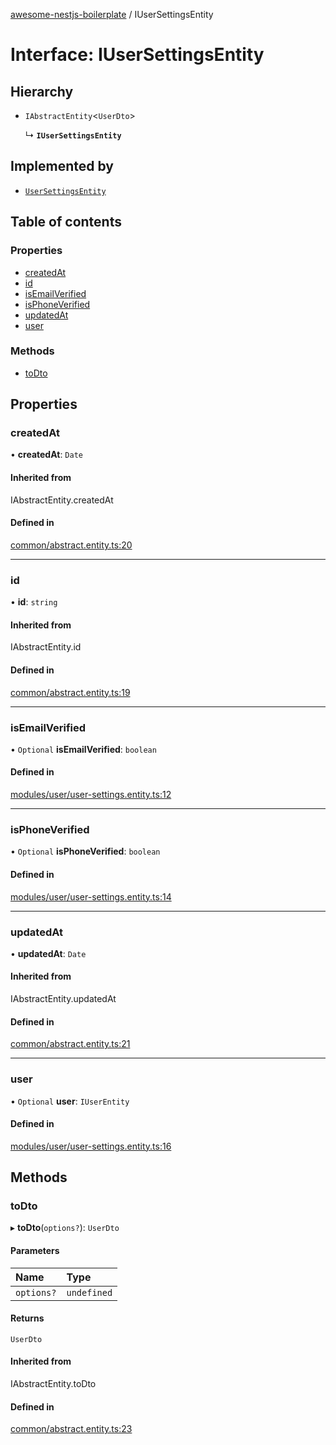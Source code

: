 [awesome-nestjs-boilerplate](../README.md) / IUserSettingsEntity

# Interface: IUserSettingsEntity

## Hierarchy

- `IAbstractEntity`<`UserDto`\>

  ↳ **`IUserSettingsEntity`**

## Implemented by

- [`UserSettingsEntity`](../classes/UserSettingsEntity.md)

## Table of contents

### Properties

- [createdAt](IUserSettingsEntity.md#createdat)
- [id](IUserSettingsEntity.md#id)
- [isEmailVerified](IUserSettingsEntity.md#isemailverified)
- [isPhoneVerified](IUserSettingsEntity.md#isphoneverified)
- [updatedAt](IUserSettingsEntity.md#updatedat)
- [user](IUserSettingsEntity.md#user)

### Methods

- [toDto](IUserSettingsEntity.md#todto)

## Properties

### createdAt

• **createdAt**: `Date`

#### Inherited from

IAbstractEntity.createdAt

#### Defined in

[common/abstract.entity.ts:20](https://github.com/klub-deepak/poc_doc_generation_3/blob/afd7f83/src/common/abstract.entity.ts#L20)

___

### id

• **id**: `string`

#### Inherited from

IAbstractEntity.id

#### Defined in

[common/abstract.entity.ts:19](https://github.com/klub-deepak/poc_doc_generation_3/blob/afd7f83/src/common/abstract.entity.ts#L19)

___

### isEmailVerified

• `Optional` **isEmailVerified**: `boolean`

#### Defined in

[modules/user/user-settings.entity.ts:12](https://github.com/klub-deepak/poc_doc_generation_3/blob/afd7f83/src/modules/user/user-settings.entity.ts#L12)

___

### isPhoneVerified

• `Optional` **isPhoneVerified**: `boolean`

#### Defined in

[modules/user/user-settings.entity.ts:14](https://github.com/klub-deepak/poc_doc_generation_3/blob/afd7f83/src/modules/user/user-settings.entity.ts#L14)

___

### updatedAt

• **updatedAt**: `Date`

#### Inherited from

IAbstractEntity.updatedAt

#### Defined in

[common/abstract.entity.ts:21](https://github.com/klub-deepak/poc_doc_generation_3/blob/afd7f83/src/common/abstract.entity.ts#L21)

___

### user

• `Optional` **user**: `IUserEntity`

#### Defined in

[modules/user/user-settings.entity.ts:16](https://github.com/klub-deepak/poc_doc_generation_3/blob/afd7f83/src/modules/user/user-settings.entity.ts#L16)

## Methods

### toDto

▸ **toDto**(`options?`): `UserDto`

#### Parameters

| Name | Type |
| :------ | :------ |
| `options?` | `undefined` |

#### Returns

`UserDto`

#### Inherited from

IAbstractEntity.toDto

#### Defined in

[common/abstract.entity.ts:23](https://github.com/klub-deepak/poc_doc_generation_3/blob/afd7f83/src/common/abstract.entity.ts#L23)
